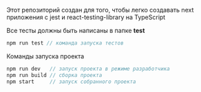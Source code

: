 Этот репозиторий создан для того, чтобы легко создавать next приложения с jest и
react-testing-library на TypeScript

Все тесты должны быть написаны в папке **test**

```ts
npm run test // команда запуска тестов
```

Команды запуска проекта

```ts
npm run dev   // запуск проекта в режиме разработчика
npm run build // сборка проекта
npm start     // запуск собранного проекта
```
